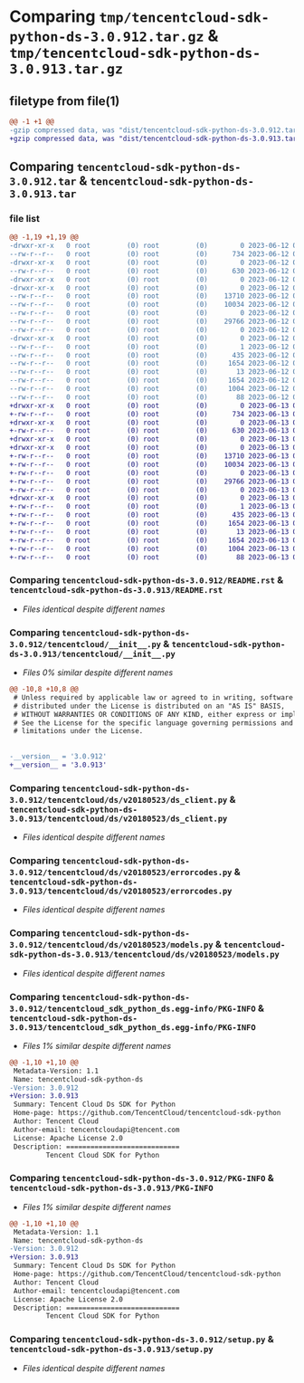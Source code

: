 # Comparing `tmp/tencentcloud-sdk-python-ds-3.0.912.tar.gz` & `tmp/tencentcloud-sdk-python-ds-3.0.913.tar.gz`

## filetype from file(1)

```diff
@@ -1 +1 @@
-gzip compressed data, was "dist/tencentcloud-sdk-python-ds-3.0.912.tar", last modified: Mon Jun 12 03:02:26 2023, max compression
+gzip compressed data, was "dist/tencentcloud-sdk-python-ds-3.0.913.tar", last modified: Tue Jun 13 02:10:15 2023, max compression
```

## Comparing `tencentcloud-sdk-python-ds-3.0.912.tar` & `tencentcloud-sdk-python-ds-3.0.913.tar`

### file list

```diff
@@ -1,19 +1,19 @@
-drwxr-xr-x   0 root         (0) root         (0)        0 2023-06-12 03:02:26.000000 tencentcloud-sdk-python-ds-3.0.912/
--rw-r--r--   0 root         (0) root         (0)      734 2023-06-12 03:02:26.000000 tencentcloud-sdk-python-ds-3.0.912/README.rst
-drwxr-xr-x   0 root         (0) root         (0)        0 2023-06-12 03:02:26.000000 tencentcloud-sdk-python-ds-3.0.912/tencentcloud/
--rw-r--r--   0 root         (0) root         (0)      630 2023-06-12 03:02:26.000000 tencentcloud-sdk-python-ds-3.0.912/tencentcloud/__init__.py
-drwxr-xr-x   0 root         (0) root         (0)        0 2023-06-12 03:02:26.000000 tencentcloud-sdk-python-ds-3.0.912/tencentcloud/ds/
-drwxr-xr-x   0 root         (0) root         (0)        0 2023-06-12 03:02:26.000000 tencentcloud-sdk-python-ds-3.0.912/tencentcloud/ds/v20180523/
--rw-r--r--   0 root         (0) root         (0)    13710 2023-06-12 03:02:26.000000 tencentcloud-sdk-python-ds-3.0.912/tencentcloud/ds/v20180523/ds_client.py
--rw-r--r--   0 root         (0) root         (0)    10034 2023-06-12 03:02:26.000000 tencentcloud-sdk-python-ds-3.0.912/tencentcloud/ds/v20180523/errorcodes.py
--rw-r--r--   0 root         (0) root         (0)        0 2023-06-12 03:02:26.000000 tencentcloud-sdk-python-ds-3.0.912/tencentcloud/ds/v20180523/__init__.py
--rw-r--r--   0 root         (0) root         (0)    29766 2023-06-12 03:02:26.000000 tencentcloud-sdk-python-ds-3.0.912/tencentcloud/ds/v20180523/models.py
--rw-r--r--   0 root         (0) root         (0)        0 2023-06-12 03:02:26.000000 tencentcloud-sdk-python-ds-3.0.912/tencentcloud/ds/__init__.py
-drwxr-xr-x   0 root         (0) root         (0)        0 2023-06-12 03:02:26.000000 tencentcloud-sdk-python-ds-3.0.912/tencentcloud_sdk_python_ds.egg-info/
--rw-r--r--   0 root         (0) root         (0)        1 2023-06-12 03:02:26.000000 tencentcloud-sdk-python-ds-3.0.912/tencentcloud_sdk_python_ds.egg-info/dependency_links.txt
--rw-r--r--   0 root         (0) root         (0)      435 2023-06-12 03:02:26.000000 tencentcloud-sdk-python-ds-3.0.912/tencentcloud_sdk_python_ds.egg-info/SOURCES.txt
--rw-r--r--   0 root         (0) root         (0)     1654 2023-06-12 03:02:26.000000 tencentcloud-sdk-python-ds-3.0.912/tencentcloud_sdk_python_ds.egg-info/PKG-INFO
--rw-r--r--   0 root         (0) root         (0)       13 2023-06-12 03:02:26.000000 tencentcloud-sdk-python-ds-3.0.912/tencentcloud_sdk_python_ds.egg-info/top_level.txt
--rw-r--r--   0 root         (0) root         (0)     1654 2023-06-12 03:02:26.000000 tencentcloud-sdk-python-ds-3.0.912/PKG-INFO
--rw-r--r--   0 root         (0) root         (0)     1004 2023-06-12 03:02:26.000000 tencentcloud-sdk-python-ds-3.0.912/setup.py
--rw-r--r--   0 root         (0) root         (0)       88 2023-06-12 03:02:26.000000 tencentcloud-sdk-python-ds-3.0.912/setup.cfg
+drwxr-xr-x   0 root         (0) root         (0)        0 2023-06-13 02:10:15.000000 tencentcloud-sdk-python-ds-3.0.913/
+-rw-r--r--   0 root         (0) root         (0)      734 2023-06-13 02:10:15.000000 tencentcloud-sdk-python-ds-3.0.913/README.rst
+drwxr-xr-x   0 root         (0) root         (0)        0 2023-06-13 02:10:15.000000 tencentcloud-sdk-python-ds-3.0.913/tencentcloud/
+-rw-r--r--   0 root         (0) root         (0)      630 2023-06-13 02:10:15.000000 tencentcloud-sdk-python-ds-3.0.913/tencentcloud/__init__.py
+drwxr-xr-x   0 root         (0) root         (0)        0 2023-06-13 02:10:15.000000 tencentcloud-sdk-python-ds-3.0.913/tencentcloud/ds/
+drwxr-xr-x   0 root         (0) root         (0)        0 2023-06-13 02:10:15.000000 tencentcloud-sdk-python-ds-3.0.913/tencentcloud/ds/v20180523/
+-rw-r--r--   0 root         (0) root         (0)    13710 2023-06-13 02:10:15.000000 tencentcloud-sdk-python-ds-3.0.913/tencentcloud/ds/v20180523/ds_client.py
+-rw-r--r--   0 root         (0) root         (0)    10034 2023-06-13 02:10:15.000000 tencentcloud-sdk-python-ds-3.0.913/tencentcloud/ds/v20180523/errorcodes.py
+-rw-r--r--   0 root         (0) root         (0)        0 2023-06-13 02:10:15.000000 tencentcloud-sdk-python-ds-3.0.913/tencentcloud/ds/v20180523/__init__.py
+-rw-r--r--   0 root         (0) root         (0)    29766 2023-06-13 02:10:15.000000 tencentcloud-sdk-python-ds-3.0.913/tencentcloud/ds/v20180523/models.py
+-rw-r--r--   0 root         (0) root         (0)        0 2023-06-13 02:10:15.000000 tencentcloud-sdk-python-ds-3.0.913/tencentcloud/ds/__init__.py
+drwxr-xr-x   0 root         (0) root         (0)        0 2023-06-13 02:10:15.000000 tencentcloud-sdk-python-ds-3.0.913/tencentcloud_sdk_python_ds.egg-info/
+-rw-r--r--   0 root         (0) root         (0)        1 2023-06-13 02:10:15.000000 tencentcloud-sdk-python-ds-3.0.913/tencentcloud_sdk_python_ds.egg-info/dependency_links.txt
+-rw-r--r--   0 root         (0) root         (0)      435 2023-06-13 02:10:15.000000 tencentcloud-sdk-python-ds-3.0.913/tencentcloud_sdk_python_ds.egg-info/SOURCES.txt
+-rw-r--r--   0 root         (0) root         (0)     1654 2023-06-13 02:10:15.000000 tencentcloud-sdk-python-ds-3.0.913/tencentcloud_sdk_python_ds.egg-info/PKG-INFO
+-rw-r--r--   0 root         (0) root         (0)       13 2023-06-13 02:10:15.000000 tencentcloud-sdk-python-ds-3.0.913/tencentcloud_sdk_python_ds.egg-info/top_level.txt
+-rw-r--r--   0 root         (0) root         (0)     1654 2023-06-13 02:10:15.000000 tencentcloud-sdk-python-ds-3.0.913/PKG-INFO
+-rw-r--r--   0 root         (0) root         (0)     1004 2023-06-13 02:10:15.000000 tencentcloud-sdk-python-ds-3.0.913/setup.py
+-rw-r--r--   0 root         (0) root         (0)       88 2023-06-13 02:10:15.000000 tencentcloud-sdk-python-ds-3.0.913/setup.cfg
```

### Comparing `tencentcloud-sdk-python-ds-3.0.912/README.rst` & `tencentcloud-sdk-python-ds-3.0.913/README.rst`

 * *Files identical despite different names*

### Comparing `tencentcloud-sdk-python-ds-3.0.912/tencentcloud/__init__.py` & `tencentcloud-sdk-python-ds-3.0.913/tencentcloud/__init__.py`

 * *Files 0% similar despite different names*

```diff
@@ -10,8 +10,8 @@
 # Unless required by applicable law or agreed to in writing, software
 # distributed under the License is distributed on an "AS IS" BASIS,
 # WITHOUT WARRANTIES OR CONDITIONS OF ANY KIND, either express or implied.
 # See the License for the specific language governing permissions and
 # limitations under the License.
 
 
-__version__ = '3.0.912'
+__version__ = '3.0.913'
```

### Comparing `tencentcloud-sdk-python-ds-3.0.912/tencentcloud/ds/v20180523/ds_client.py` & `tencentcloud-sdk-python-ds-3.0.913/tencentcloud/ds/v20180523/ds_client.py`

 * *Files identical despite different names*

### Comparing `tencentcloud-sdk-python-ds-3.0.912/tencentcloud/ds/v20180523/errorcodes.py` & `tencentcloud-sdk-python-ds-3.0.913/tencentcloud/ds/v20180523/errorcodes.py`

 * *Files identical despite different names*

### Comparing `tencentcloud-sdk-python-ds-3.0.912/tencentcloud/ds/v20180523/models.py` & `tencentcloud-sdk-python-ds-3.0.913/tencentcloud/ds/v20180523/models.py`

 * *Files identical despite different names*

### Comparing `tencentcloud-sdk-python-ds-3.0.912/tencentcloud_sdk_python_ds.egg-info/PKG-INFO` & `tencentcloud-sdk-python-ds-3.0.913/tencentcloud_sdk_python_ds.egg-info/PKG-INFO`

 * *Files 1% similar despite different names*

```diff
@@ -1,10 +1,10 @@
 Metadata-Version: 1.1
 Name: tencentcloud-sdk-python-ds
-Version: 3.0.912
+Version: 3.0.913
 Summary: Tencent Cloud Ds SDK for Python
 Home-page: https://github.com/TencentCloud/tencentcloud-sdk-python
 Author: Tencent Cloud
 Author-email: tencentcloudapi@tencent.com
 License: Apache License 2.0
 Description: ============================
         Tencent Cloud SDK for Python
```

### Comparing `tencentcloud-sdk-python-ds-3.0.912/PKG-INFO` & `tencentcloud-sdk-python-ds-3.0.913/PKG-INFO`

 * *Files 1% similar despite different names*

```diff
@@ -1,10 +1,10 @@
 Metadata-Version: 1.1
 Name: tencentcloud-sdk-python-ds
-Version: 3.0.912
+Version: 3.0.913
 Summary: Tencent Cloud Ds SDK for Python
 Home-page: https://github.com/TencentCloud/tencentcloud-sdk-python
 Author: Tencent Cloud
 Author-email: tencentcloudapi@tencent.com
 License: Apache License 2.0
 Description: ============================
         Tencent Cloud SDK for Python
```

### Comparing `tencentcloud-sdk-python-ds-3.0.912/setup.py` & `tencentcloud-sdk-python-ds-3.0.913/setup.py`

 * *Files identical despite different names*

